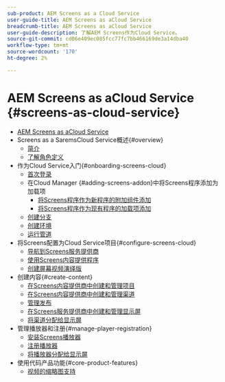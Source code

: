 ```yaml
---
sub-product: AEM Screens as a Cloud Service
user-guide-title: AEM Screens as aCloud Service
breadcrumb-title: AEM Screens as aCloud Service
user-guide-description: 了解AEM Screens作为Cloud Service。
source-git-commit: cd06e409ec085fcc77fc7bb466169de3a14dba40
workflow-type: tm+mt
source-wordcount: '170'
ht-degree: 2%

---
```



# AEM Screens as aCloud Service {#screens-as-cloud-service}

+ [AEM Screens as aCloud Service](/help/screens-cloud/home.md)
+ Screens as a SaremsCloud Service概述{#overview}
   + [简介](/help/screens-cloud/introduction/introduction.md)
   + [了解角色定义](/help/screens-cloud/introduction/personas-screens-cloud.md)
+ 作为Cloud Service入门{#onboarding-screens-cloud}
   + [首次登录](/help/screens-cloud/onboarding-screens-cloud/first-time-login-screens-cloud.md)
   + 在Cloud Manager {#adding-screens-addon}中将Screens程序添加为加载项
      + [将Screens程序作为新程序的附加组件添加](/help/screens-cloud/onboarding-screens-cloud/add-on-new-program-screens-cloud.md)
      + [将Screens程序作为现有程序的加载项添加](/help/screens-cloud/onboarding-screens-cloud/add-on-existing-program-screens-cloud.md)
   + [创建分支](/help/screens-cloud/onboarding-screens-cloud/creating-a-branch.md)
   + [创建环境](/help/screens-cloud/onboarding-screens-cloud/creating-an-environment.md)
   + [运行管道](/help/screens-cloud/onboarding-screens-cloud/running-a-pipeline.md)
+ 将Screens配置为Cloud Service项目{#configure-screens-cloud}
   + [导航到Screens服务提供商](/help/screens-cloud/configuring/navigating-to-screens-services-provider.md)
   + [使用Screens内容提供程序](/help/screens-cloud/configuring/using-screens-content-provider.md)
   + [创建屏幕视频演绎版](/help/screens-cloud/configuring/creating-screens-video-renditions-cloud-service.md)
+ 创建内容{#create-content}
   + [在Screens内容提供商中创建和管理项目](/help/screens-cloud/creating-content/creating-projects-screens-cloud.md)
   + [在Screens内容提供商中创建和管理渠道](/help/screens-cloud/creating-content/creating-channels-screens-cloud.md)
   + [管理发布](/help/screens-cloud/creating-content/manage-publish.md)
   + [在Screens服务提供商中创建和管理显示屏](/help/screens-cloud/creating-content/creating-displays-screens-cloud.md)
   + [将渠道分配给显示屏](/help/screens-cloud/creating-content/assigning-channels-to-display.md)
+ 管理播放器和注册{#manage-player-registration}
   + [安装Screens播放器](/help/screens-cloud/managing-players-registration/installing-screens-cloud-player.md)
   + [注册播放器](/help/screens-cloud/managing-players-registration/registering-players-screens-cloud.md)
   + [将播放器分配给显示屏](/help/screens-cloud/managing-players-registration/assigning-player-display.md)
+ 使用代码产品功能{#core-product-features}
   + [视频的缩略图支持](/help/screens-cloud/using-core-product-features/thumbnail-support-videos.md)
